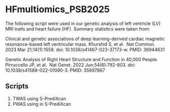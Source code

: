 # HFmultiomics_PSB2025
The following script were used in our genetic analysis of left ventricle (LV) MRI traits and heart failure (HF).
Summary statistics were taken from:

Clinical and genetic associations of deep learning-derived cardiac magnetic resonance-based left ventricular mass.
Khurshid S, et al. 
Nat Commun. 2023 Mar 21;14(1):1558. doi: 10.1038/s41467-023-37173-w.
PMID: 36944631
 
Genetic Analysis of Right Heart Structure and Function in 40,000 People.
Pirruccello JP, et al. 
Nat Genet. 2022 Jun;54(6):792-803. doi: 10.1038/s41588-022-01090-3.
PMID: 35697867

## Scripts
1. TWAS using S-PrediXcan
2. PWAS using in S-PrediXcan
